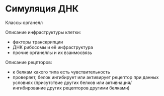 # Симуляция ДНК

Классы органелл

Описание инфраструктуры клетки:
- факторы транскрипции
- ДНК рибосомы и её инфраструктура
- прочие органеллы и их взаимосвязь

Описание рецпторов:
- к белкам какого типа есть чувствительность
- проверяет, белок ингибирует или активирует рецептор при данных условиях (присутствие других белков или активнация/ингибирование других рецепторов другими белками)
